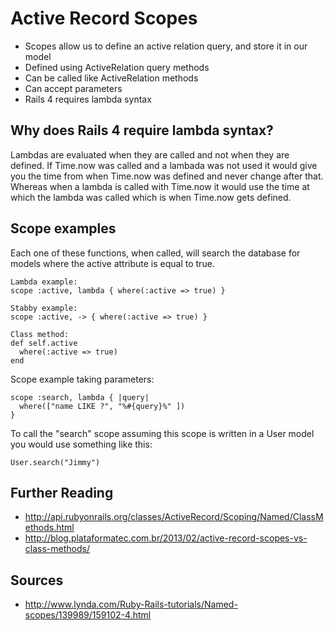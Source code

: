 # Active Record Scopes
- Scopes allow us to define an active relation query, and store it in our model
- Defined using ActiveRelation query methods
- Can be called like ActiveRelation methods
- Can accept parameters
- Rails 4 requires lambda syntax

## Why does Rails 4 require lambda syntax?
Lambdas are evaluated when they are called and not when they are defined. If Time.now was called and a lambada was not used it would give you the time from when Time.now was defined and never change after that. Whereas when a lambda is called with Time.now it would use the time at which the lambda was called which is when Time.now gets defined.

## Scope examples

Each one of these functions, when called, will search the database for models where the active attribute is equal to true.

    Lambda example:
    scope :active, lambda { where(:active => true) }

    Stabby example:
    scope :active, -> { where(:active => true) }

    Class method:
    def self.active
      where(:active => true)
    end

Scope example taking parameters:

    scope :search, lambda { |query|
      where(["name LIKE ?", "%#{query}%" ])
    }

To call the "search" scope assuming this scope is written in a User model you would use something like this:

    User.search("Jimmy")

## Further Reading

* http://api.rubyonrails.org/classes/ActiveRecord/Scoping/Named/ClassMethods.html
* http://blog.plataformatec.com.br/2013/02/active-record-scopes-vs-class-methods/

## Sources

* http://www.lynda.com/Ruby-Rails-tutorials/Named-scopes/139989/159102-4.html
